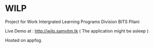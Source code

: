 WILP
====

Project for Work Intergrated Learning Programs Division BITS Pilani


Live Demo at : http://wilp.samvitm.tk ( The application might be asleep )

Hosted on appfog.
